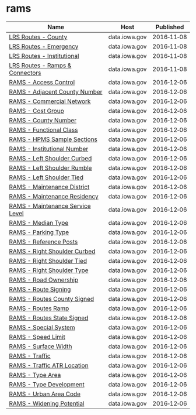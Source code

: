 # rams

Name | Host | Published
---- | ---- | ---------
[LRS Routes - County](../datasets/mbr3-g4z3.md) | data.iowa.gov | 2016&#x2011;11&#x2011;08
[LRS Routes - Emergency](../datasets/gr4b-twgm.md) | data.iowa.gov | 2016&#x2011;11&#x2011;08
[LRS Routes - Institutional](../datasets/puz7-2jji.md) | data.iowa.gov | 2016&#x2011;11&#x2011;08
[LRS Routes - Ramps & Connectors](../datasets/tjiu-7wn5.md) | data.iowa.gov | 2016&#x2011;11&#x2011;08
[RAMS - Access Control](../datasets/9ehx-738h.md) | data.iowa.gov | 2016&#x2011;12&#x2011;06
[RAMS - Adjacent County Number](../datasets/c4m7-9ycm.md) | data.iowa.gov | 2016&#x2011;12&#x2011;06
[RAMS - Commercial Network](../datasets/8k78-g739.md) | data.iowa.gov | 2016&#x2011;12&#x2011;06
[RAMS - Cost Group](../datasets/py72-ecd2.md) | data.iowa.gov | 2016&#x2011;12&#x2011;06
[RAMS - County Number](../datasets/qekk-46ub.md) | data.iowa.gov | 2016&#x2011;12&#x2011;06
[RAMS - Functional Class](../datasets/czu8-fwef.md) | data.iowa.gov | 2016&#x2011;12&#x2011;06
[RAMS - HPMS Sample Sections](../datasets/csec-w5z4.md) | data.iowa.gov | 2016&#x2011;12&#x2011;06
[RAMS - Institutional Number](../datasets/mdc9-qh2x.md) | data.iowa.gov | 2016&#x2011;12&#x2011;06
[RAMS - Left Shoulder Curbed](../datasets/4hd4-c29b.md) | data.iowa.gov | 2016&#x2011;12&#x2011;06
[RAMS - Left Shoulder Rumble](../datasets/yba6-3ftt.md) | data.iowa.gov | 2016&#x2011;12&#x2011;06
[RAMS - Left Shoulder Tied](../datasets/bqgj-ke6w.md) | data.iowa.gov | 2016&#x2011;12&#x2011;06
[RAMS - Maintenance District](../datasets/tyzc-tyap.md) | data.iowa.gov | 2016&#x2011;12&#x2011;06
[RAMS - Maintenance Residency](../datasets/5fbb-kt2v.md) | data.iowa.gov | 2016&#x2011;12&#x2011;06
[RAMS - Maintenance Service Level](../datasets/rbmw-rtie.md) | data.iowa.gov | 2016&#x2011;12&#x2011;06
[RAMS - Median Type](../datasets/5yhi-c5xp.md) | data.iowa.gov | 2016&#x2011;12&#x2011;06
[RAMS - Parking Type](../datasets/6jbr-t2z7.md) | data.iowa.gov | 2016&#x2011;12&#x2011;06
[RAMS - Reference Posts](../datasets/vitm-v5aq.md) | data.iowa.gov | 2016&#x2011;12&#x2011;06
[RAMS - Right Shoulder Curbed](../datasets/rq8p-pukd.md) | data.iowa.gov | 2016&#x2011;12&#x2011;06
[RAMS - Right Shoulder Tied](../datasets/mmda-skkx.md) | data.iowa.gov | 2016&#x2011;12&#x2011;06
[RAMS - Right Shoulder Type](../datasets/937i-4pz9.md) | data.iowa.gov | 2016&#x2011;12&#x2011;06
[RAMS - Road Ownership](../datasets/4fpq-c8sw.md) | data.iowa.gov | 2016&#x2011;12&#x2011;06
[RAMS - Route Signing](../datasets/nh99-8qjz.md) | data.iowa.gov | 2016&#x2011;12&#x2011;06
[RAMS - Routes County Signed](../datasets/4wsj-b7h8.md) | data.iowa.gov | 2016&#x2011;12&#x2011;06
[RAMS - Routes Ramp](../datasets/3wuy-niad.md) | data.iowa.gov | 2016&#x2011;12&#x2011;06
[RAMS - Routes State Signed](../datasets/tghh-ypay.md) | data.iowa.gov | 2016&#x2011;12&#x2011;06
[RAMS - Special System](../datasets/6e55-5s48.md) | data.iowa.gov | 2016&#x2011;12&#x2011;06
[RAMS - Speed Limit](../datasets/gvch-5jxi.md) | data.iowa.gov | 2016&#x2011;12&#x2011;06
[RAMS - Surface Width](../datasets/6h43-35jm.md) | data.iowa.gov | 2016&#x2011;12&#x2011;06
[RAMS - Traffic](../datasets/xn57-w4cv.md) | data.iowa.gov | 2016&#x2011;12&#x2011;06
[RAMS - Traffic ATR Location](../datasets/iben-kk8i.md) | data.iowa.gov | 2016&#x2011;12&#x2011;06
[RAMS - Type Area](../datasets/t9jw-b86v.md) | data.iowa.gov | 2016&#x2011;12&#x2011;06
[RAMS - Type Development](../datasets/gtae-77t4.md) | data.iowa.gov | 2016&#x2011;12&#x2011;06
[RAMS - Urban Area Code](../datasets/8jn5-wpse.md) | data.iowa.gov | 2016&#x2011;12&#x2011;06
[RAMS - Widening Potential](../datasets/tsau-bwnw.md) | data.iowa.gov | 2016&#x2011;12&#x2011;06

